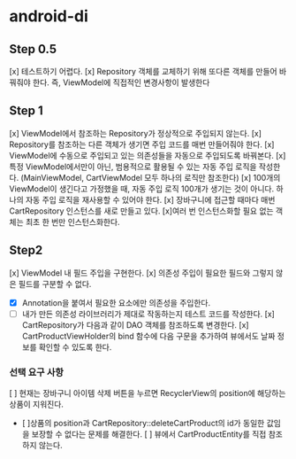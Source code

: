 # android-di

## Step 0.5

[x] 테스트하기 어렵다.
[x] Repository 객체를 교체하기 위해 또다른 객체를 만들어 바꿔줘야 한다. 
    즉, ViewModel에 직접적인 변경사항이 발생한다

## Step 1
[x] ViewModel에서 참조하는 Repository가 정상적으로 주입되지 않는다.
[x] Repository를 참조하는 다른 객체가 생기면 주입 코드를 매번 만들어줘야 한다.
[x] ViewModel에 수동으로 주입되고 있는 의존성들을 자동으로 주입되도록 바꿔본다.
[x] 특정 ViewModel에서만이 아닌, 범용적으로 활용될 수 있는 자동 주입 로직을 작성한다.
    (MainViewModel, CartViewModel 모두 하나의 로직만 참조한다)
[x] 100개의 ViewModel이 생긴다고 가정했을 때, 자동 주입 로직 100개가 생기는 것이 아니다.
    하나의 자동 주입 로직을 재사용할 수 있어야 한다.
[x] 장바구니에 접근할 때마다 매번 CartRepository 인스턴스를 새로 만들고 있다.
[x]여러 번 인스턴스화할 필요 없는 객체는 최초 한 번만 인스턴스화한다.


## Step2
[x] ViewModel 내 필드 주입을 구현한다.
[x] 의존성 주입이 필요한 필드와 그렇지 않은 필드를 구분할 수 없다.
 - [x] Annotation을 붙여서 필요한 요소에만 의존성을 주입한다.
 - [ ] 내가 만든 의존성 라이브러리가 제대로 작동하는지 테스트 코드를 작성한다.
[x] CartRepository가 다음과 같이 DAO 객체를 참조하도록 변경한다.
[x] CartProductViewHolder의 bind 함수에 다음 구문을 추가하여 뷰에서도 날짜 정보를 확인할 수 있도록 한다.

### 선택 요구 사항
[ ] 현재는 장바구니 아이템 삭제 버튼을 누르면 RecyclerView의 position에 해당하는 상품이 지워진다.
 - [ ]상품의 position과 CartRepository::deleteCartProduct의 id가 동일한 값임을 보장할 수 없다는 문제를 해결한다.
[ ] 뷰에서 CartProductEntity를 직접 참조하지 않는다.

